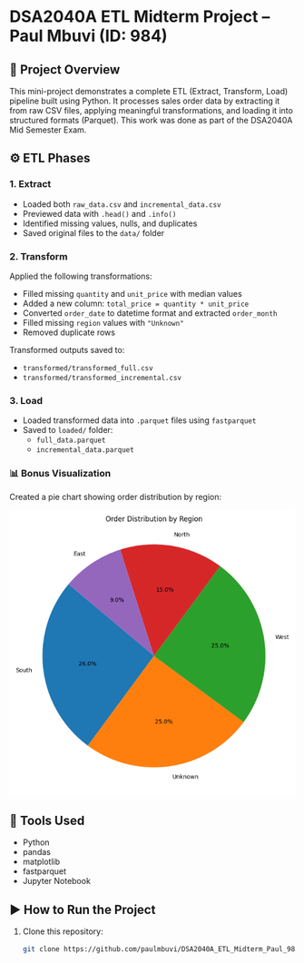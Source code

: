 # DSA2040A ETL Midterm Project – Paul Mbuvi (ID: 984)

## 📌 Project Overview
This mini-project demonstrates a complete ETL (Extract, Transform, Load) pipeline built using Python. It processes sales order data by extracting it from raw CSV files, applying meaningful transformations, and loading it into structured formats (Parquet). This work was done as part of the DSA2040A Mid Semester Exam.

## ⚙️ ETL Phases

### 1. Extract
- Loaded both `raw_data.csv` and `incremental_data.csv`
- Previewed data with `.head()` and `.info()`
- Identified missing values, nulls, and duplicates
- Saved original files to the `data/` folder

### 2. Transform
Applied the following transformations:
- Filled missing `quantity` and `unit_price` with median values
- Added a new column: `total_price = quantity * unit_price`
- Converted `order_date` to datetime format and extracted `order_month`
- Filled missing `region` values with `"Unknown"`
- Removed duplicate rows

Transformed outputs saved to:
- `transformed/transformed_full.csv`
- `transformed/transformed_incremental.csv`

### 3. Load
- Loaded transformed data into `.parquet` files using `fastparquet`
- Saved to `loaded/` folder:
  - `full_data.parquet`
  - `incremental_data.parquet`

### 📊 Bonus Visualization
Created a pie chart showing order distribution by region:

![Order Distribution by Region](transformed/orders_by_region_piechart.png)

## 🧰 Tools Used
- Python
- pandas
- matplotlib
- fastparquet
- Jupyter Notebook

## ▶️ How to Run the Project
1. Clone this repository:
   ```bash
   git clone https://github.com/paulmbuvi/DSA2040A_ETL_Midterm_Paul_984.git
